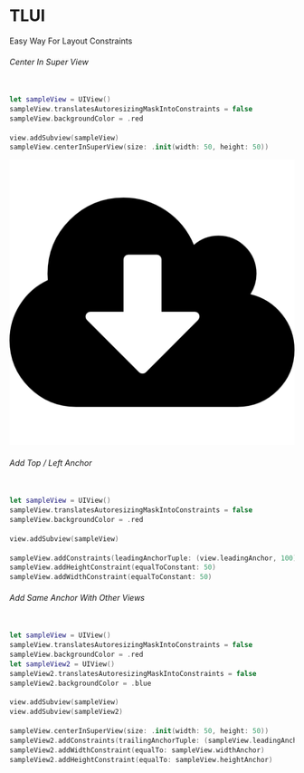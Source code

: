 # TLUI

Easy Way For Layout Constraints

###### Center In Super View
```swift

let sampleView = UIView()
sampleView.translatesAutoresizingMaskIntoConstraints = false
sampleView.backgroundColor = .red

view.addSubview(sampleView)
sampleView.centerInSuperView(size: .init(width: 50, height: 50))

```
![Demo](https://github.com/t19960804/Podcasts/blob/master/Podcasts/Assets.xcassets/cloudDownload.imageset/cloudDownload.png)

###### Add Top / Left Anchor
```swift

let sampleView = UIView()
sampleView.translatesAutoresizingMaskIntoConstraints = false
sampleView.backgroundColor = .red

view.addSubview(sampleView)

sampleView.addConstraints(leadingAnchorTuple: (view.leadingAnchor, 100), topAnchorTuple: (view.topAnchor, 100))
sampleView.addHeightConstraint(equalToConstant: 50)
sampleView.addWidthConstraint(equalToConstant: 50)

```
###### Add Same Anchor With Other Views
```swift

let sampleView = UIView()
sampleView.translatesAutoresizingMaskIntoConstraints = false
sampleView.backgroundColor = .red
let sampleView2 = UIView()
sampleView2.translatesAutoresizingMaskIntoConstraints = false
sampleView2.backgroundColor = .blue

view.addSubview(sampleView)
view.addSubview(sampleView2)

sampleView.centerInSuperView(size: .init(width: 50, height: 50))
sampleView2.addConstraints(trailingAnchorTuple: (sampleView.leadingAnchor, 0) ,bottomAnchorTuple: (sampleView.topAnchor, 0))
sampleView2.addWidthConstraint(equalTo: sampleView.widthAnchor)
sampleView2.addHeightConstraint(equalTo: sampleView.heightAnchor)

```

